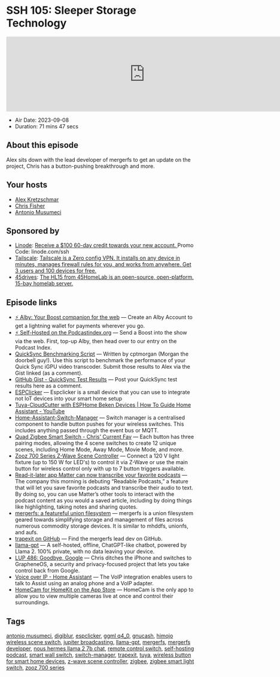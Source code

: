 # SSH 105: Sleeper Storage Technology

<iframe src="https://player.fireside.fm/v2/dUlrHQih+6rvL3yRD?theme=dark" width="740" height="200" frameborder="0" scrolling="no"></iframe>

* Air Date: 2023-09-08
* Duration: 71 mins 47 secs

## About this episode

Alex sits down with the lead developer of mergerfs to get an update on the project, Chris has a button-pushing breakthrough and more.

## Your hosts
* [Alex Kretzschmar](https://selfhosted.show/hosts/alexktz)
* [Chris Fisher](https://selfhosted.show/hosts/chrislas)
* [Antonio Musumeci](https://selfhosted.show/guests/antoniom)

## Sponsored by

  * [Linode](https://linode.com/ssh): [Receive a $100 60-day credit towards your new account. ](https://linode.com/ssh) Promo Code: linode.com/ssh
  * [Tailscale](http://tailscale.com/selfhosted): [Tailscale is a Zero config VPN. It installs on any device in minutes, manages firewall rules for you, and works from anywhere. Get 3 users and 100 devices for free. ](http://tailscale.com/selfhosted)
  * [45drives](https://45homelab.com): [ The HL15 from 45HomeLab is an open-source, open-platform, 15-bay homelab server. ](https://45homelab.com)



## Episode links

  * [⚡ Alby: Your Boost companion for the web](https://getalby.com/ "⚡ Alby: Your Boost companion for the web") — Create an Alby Account to get a lightning wallet for payments wherever you go. 
  * [⚡ Self-Hosted on the Podcastindex.org](https://podcastindex.org/podcast/830124 "⚡ Self-Hosted on the Podcastindex.org") — Send a Boost into the show via the web. First, top-up Alby, then head over to our entry on the Podcast Index.
  * [QuickSync Benchmarking Script](https://github.com/ironicbadger/quicksync_calc "QuickSync Benchmarking Script") — Written by cptmorgan (Morgan the doorbell guy!). Use this script to benchmark the performance of your Quick Sync iGPU video transcoder. Submit those results to Alex via the Gist linked (as a comment).
  * [GitHub Gist - QuickSync Test Results](https://gist.github.com/ironicbadger/5da9b321acbe6b6b53070437023b844d "GitHub Gist - QuickSync Test Results") — Post your QuickSync test results here as a comment.
  * [ESPClicker](https://www.pricelesstoolkit.com/en/projects/32-espclicker.html "ESPClicker") — Espclicker is a small device that you can use to integrate not IoT devices into your smart home setup
  * [Tuya-CloudCutter with ESPHome Beken Devices | How To Guide Home Assistant - YouTube](https://www.youtube.com/watch?v=VFsuza3UAhk "Tuya-CloudCutter with ESPHome Beken Devices | How To Guide Home Assistant - YouTube")
  * [Home-Assistant-Switch-Manager](https://github.com/Sian-Lee-SA/Home-Assistant-Switch-Manager "Home-Assistant-Switch-Manager") — Switch manager is a centralised component to handle button pushes for your wireless switches. This includes anything passed through the event bus or MQTT. 
  * [Quad Zigbee Smart Switch - Chris' Current Fav](https://www.amazon.com/dp/B0C7Z6B5LM?psc=1&ref=ppx_yo2ov_dt_b_product_details "Quad Zigbee Smart  Switch - Chris' Current Fav") — Each button has three pairing modes, allowing the 4 scene switches to create 12 unique scenes, including Home Mode, Away Mode, Movie Mode, and more. 
  * [Zooz 700 Series Z-Wave Scene Controller](https://www.amazon.com/Z-Wave-Network-Scene-Controller-Required/dp/B09B6S4TSL/ref=pd_bxgy_sccl_1/143-7194916-8643109?pd_rd_w=tuDvF&content-id=amzn1.sym.26a5c67f-1a30-486b-bb90-b523ad38d5a0&pf_rd_p=26a5c67f-1a30-486b-bb90-b523ad38d5a0&pf_rd_r=3NFNWKCEDYHQ1MZYKDNY&pd_rd_wg=4mzRy&pd_rd_r=4866636b-ae71-425a-b64a-5e6c45d0f97f&pd_rd_i=B09B6S4TSL&psc=1 "Zooz 700 Series Z-Wave Scene Controller") — Connect a 120 V light fixture (up to 150 W for LED's) to control it via Z-Wave or use the main button for wireless control only with up to 7 button triggers available. 
  * [Read-it-later app Matter can now transcribe your favorite podcasts](https://techcrunch.com/2023/09/06/read-it-later-app-matter-can-now-transcribe-your-favorite-podcasts/?guccounter=1 "Read-it-later app Matter can now transcribe your favorite podcasts") — The company this morning is debuting “Readable Podcasts,” a feature that will let you save favorite podcasts and transcribe their audio to text. By doing so, you can use Matter’s other tools to interact with the podcast content as you would a saved article, including by doing things like highlighting, taking notes and sharing quotes.
  * [mergerfs: a featureful union filesystem](https://github.com/trapexit/mergerfs "mergerfs: a featureful union filesystem") — mergerfs is a union filesystem geared towards simplifying storage and management of files across numerous commodity storage devices. It is similar to mhddfs, unionfs, and aufs.
  * [trapexit on GitHub](https://github.com/trapexit "trapexit on GitHub") — Find the mergerfs lead dev on GitHub.
  * [llama-gpt](https://github.com/getumbrel/llama-gpt "llama-gpt") — A self-hosted, offline, ChatGPT-like chatbot, powered by Llama 2. 100% private, with no data leaving your device. 
  * [LUP 486: Goodbye, Google](https://notes.jupiterbroadcasting.com/linux-unplugged/2022/episode-486/ "LUP 486: Goodbye, Google") — Chris ditches the iPhone and switches to GrapheneOS, a security and privacy-focused project that lets you take control back from Google.
  * [Voice over IP - Home Assistant](https://www.home-assistant.io/integrations/voip "Voice over IP - Home Assistant") — The VoIP integration enables users to talk to Assist using an analog phone and a VoIP adapter. 
  * [HomeCam for HomeKit on the App Store](https://apps.apple.com/app/id1292995895 "HomeCam for HomeKit on the App Store") — HomeCam is the only app to allow you to view multiple cameras live at once and control their surroundings.



## Tags

[antonio musumeci](https://selfhosted.show/tags/antonio%20musumeci), [digiblur](https://selfhosted.show/tags/digiblur), [espclicker](https://selfhosted.show/tags/espclicker), [ggml q4_0](https://selfhosted.show/tags/ggml%20q4_0), [gnucash](https://selfhosted.show/tags/gnucash), [himojo wireless scene switch](https://selfhosted.show/tags/himojo%20wireless%20scene%20switch), [jupiter broadcasting](https://selfhosted.show/tags/jupiter%20broadcasting), [llama-gpt](https://selfhosted.show/tags/llama-gpt), [mergerfs](https://selfhosted.show/tags/mergerfs), [mergerfs developer](https://selfhosted.show/tags/mergerfs%20developer), [nous hermes llama 2 7b chat](https://selfhosted.show/tags/nous%20hermes%20llama%202%207b%20chat), [remote control switch](https://selfhosted.show/tags/remote%20control%20switch), [self-hosting podcast](https://selfhosted.show/tags/self-hosting%20podcast), [smart wall switch](https://selfhosted.show/tags/smart%20wall%20switch), [switch-manager](https://selfhosted.show/tags/switch-manager), [trapexit](https://selfhosted.show/tags/trapexit), [tuya](https://selfhosted.show/tags/tuya), [wireless button for smart home devices](https://selfhosted.show/tags/wireless%20button%20for%20smart%20home%20devices), [z-wave scene controller](https://selfhosted.show/tags/z-wave%20scene%20controller), [zigbee](https://selfhosted.show/tags/zigbee), [zigbee smart light switch](https://selfhosted.show/tags/zigbee%20smart%20light%20switch), [zooz 700 series](https://selfhosted.show/tags/zooz%20700%20series)